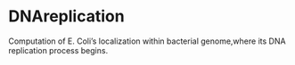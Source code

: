 # DNAreplication
Computation of E. Coli’s localization within bacterial genome,where its DNA replication process begins.
